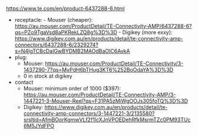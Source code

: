 
https://www.te.com/en/product-6437288-6.html

- receptacle: 
		- Mouser (cheaper): https://au.mouser.com/ProductDetail/TE-Connectivity-AMP/6437288-6?qs=PZo9TgaVsd8aPKRekLZQ8g%3D%3D
		- Digikey (more exxy): https://www.digikey.com.au/en/products/detail/te-connectivity-amp-connectors/6437288-6/2329274?s=N4IgTCBcDaIGwBYDMB2MAOdBaOIC6AvkA
- plug:
	- Mouser: https://au.mouser.com/ProductDetail/TE-Connectivity/3-1437290-7?qs=MvPdH6bTHug3KT6%252BoOdaYA%3D%3D
	- 0 in stock at digikey
- contact
	- Mouser: minimum order of 1000 ($397): https://au.mouser.com/ProductDetail/TE-Connectivity-AMP/3-1447221-3-Mouser-Reel?qs=F31PA5zMiWgOOJs305foTQ%3D%3D
	- Digikey: https://www.digikey.com.au/en/products/detail/te-connectivity-amp-connectors/3-1447221-3/2135580?srsltid=AfmBOorKgmwVLf2f1lcXJnVPOEDehRfkMsrmTZc0PM93TUc6M5JYdFPO